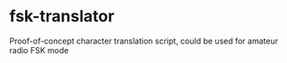 # fsk-translator
Proof-of-concept character translation script, could be used for amateur radio FSK mode
